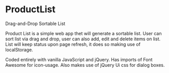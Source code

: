 # ProductList
Drag-and-Drop Sortable List

Product List is a simple web app thet will generate a sortable list.
User can sort list via drag and drop, user can also add, edit and delete items on list.
List will keep status upon page refresh, it does so making use of localStorage.

Coded entirely with vanilla JavaScript and jQuery.
Has imports of Font Awesome for icon-usage.
Also makes use of jQuery Ui css for dialog boxes.
